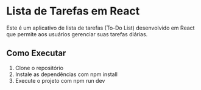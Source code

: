 # Lista de Tarefas em React 
Este é um aplicativo de lista de tarefas (To-Do List) desenvolvido em React que permite aos usuários gerenciar suas tarefas diárias.

## Como Executar
1. Clone o repositório
2. Instale as dependências com npm install
3. Execute o projeto com npm run dev



